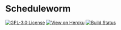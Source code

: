 # Scheduleworm

[![GPL-3.0 License](https://img.shields.io/badge/license-GPL--3.0-green)](https://github.com/cygroupa/scheduleworm/blob/main/LICENSE)
[![View on Heroku](https://img.shields.io/badge/View_on-Heroku-7056bf)](https://scheduleworm.herokuapp.com/)
[![Build Status](https://ci.neurohack.net/buildStatus/icon?job=scheduleworm)](https://ci.neurohack.net/job/scheduleworm/)
